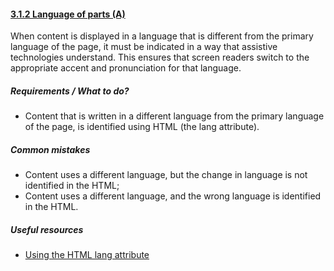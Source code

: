 #### [3.1.2 Language of parts (A)](https://www.w3.org/TR/UNDERSTANDING-WCAG20/meaning-other-lang-id.html)

When content is displayed in a language that is different from the primary language of the page, it must be indicated in a way that assistive technologies understand. This ensures that screen readers switch to the appropriate accent and pronunciation for that language.

##### Requirements / What to do?

*   Content that is written in a different language from the primary language of the page, is identified using HTML (the lang attribute).

##### Common mistakes

*   Content uses a different language, but the change in language is not identified in the HTML;
*   Content uses a different language, and the wrong language is identified in the HTML.

##### Useful resources

*   [Using the HTML lang attribute](https://www.paciellogroup.com/blog/2016/06/using-the-html-lang-attribute/)
